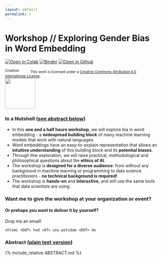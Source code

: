 ```yaml
---
layout: default
permalink: /
---
```


# Workshop // Exploring Gender Bias in Word Embedding

[![Open In Colab](https://colab.research.google.com/assets/colab-badge.svg)](https://colab.research.google.com/github/ResponsiblyAI/word-embedding/blob/master/tutorial-bias-word-embedding.ipynb) [![Binder](https://mybinder.org/badge_logo.svg)](https://mybinder.org/v2/gh/ResponsiblyAI/word-embedding/master?filepath=tutorial-bias-word-embedding.ipynb) [![Open in Github](https://img.shields.io/badge/Open%20in-GitHub-lightgrey)](https://github.com/ResponsiblyAI/word-embedding)

<small>
<a rel="license" href="http://creativecommons.org/licenses/by/4.0/"><img alt="Creative Commons License" width="80" height="15" src="https://i.creativecommons.org/l/by/4.0/80x15.png" /></a> This work is licensed under a <a rel="license" href="http://creativecommons.org/licenses/by/4.0/">Creative Commons Attribution 4.0 International License</a>.
</small>

<img style="display: block" height="100px" src="https://en.unesco.org/sites/default/files/oer_logo_en_2.png" />

### In a Nutshell ([see abstract below](#abstract-plain-text-version))

- In this **one and a half hours workshop**, we will explore bia
  in word embedding - a **widespread building block** of many machine learning models
  that work with natural languages.
- Word embeddings have an easy-to-explain representation
  that allows an **intuitive understanding** of this building block
  and its **potential biases**.
- Through thw exploration, we will raise practical, methodological
  and philosophical questions about the **ethics of AI**.
- The workshop is **designed for a diverse audience**:
  from without any background in machine learning or programming
  to data science practitioners - **no technical background is required!**
-  The workshop is **hands-on** and **interactive**,
   and will use the same tools that data scientists are using.

### Want me to give the workshop at your organization or event?
#### Or prehaps you want to deliver it by yourself?

Drop me an email!

`shlomi <DOT> hod <AT> uni-potsdam <DOT> de`

### Abstract ([plain text version](ABSTRACT.md))

{% include_relative ABSTRACT.md %}
